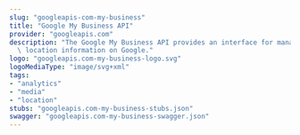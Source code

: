 ```yaml
---
slug: "googleapis-com-my-business"
title: "Google My Business API"
provider: "googleapis.com"
description: "The Google My Business API provides an interface for managing business\
  \ location information on Google."
logo: "googleapis.com-my-business-logo.svg"
logoMediaType: "image/svg+xml"
tags:
- "analytics"
- "media"
- "location"
stubs: "googleapis.com-my-business-stubs.json"
swagger: "googleapis.com-my-business-swagger.json"
---
```

